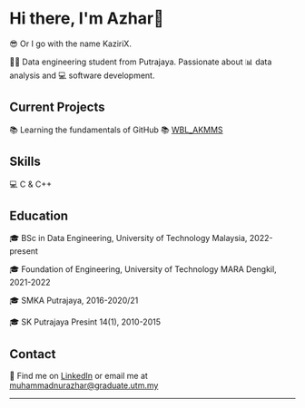 # Hi there, I'm Azhar👋

😎 Or I go with the name KaziriX.

👩‍🎓 Data engineering student from Putrajaya. Passionate about 📊 data analysis and 💻 software development.

## Current Projects

📚 Learning the fundamentals of GitHub
📚 <a href="https://github.com/mnazhar13/WBL_AKMMS">WBL_AKMMS</a>

## Skills

💻 C & C++

## Education

🎓 BSc in Data Engineering, University of Technology Malaysia, 2022-present

🎓 Foundation of Engineering, University of Technology MARA Dengkil, 2021-2022

🎓 SMKA Putrajaya, 2016-2020/21

🎓 SK Putrajaya Presint 14(1), 2010-2015


## Contact

📧 Find me on [LinkedIn](https://www.linkedin.com/in/muhammad-nur-azhar-499b11256/) or email me at muhammadnurazhar@graduate.utm.my

---

<!--
**mnazhar13/mnazhar13** is a ✨ _special_ ✨ repository because its `README.md` (this file) appears on your GitHub profile.

Here are some ideas to get you started:

- 🔭 I’m currently working on ...
- 🌱 I’m currently learning ...
- 👯 I’m looking to collaborate on ...
- 🤔 I’m looking for help with ...
- 💬 Ask me about ...
- 📫 How to reach me: ...
- 😄 Pronouns: ...
- ⚡ Fun fact: ...
-->
